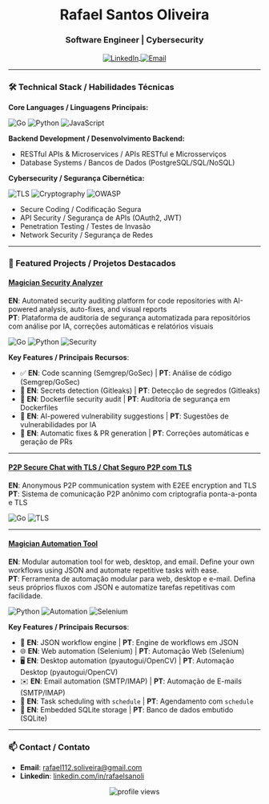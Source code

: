 <h1 align="center">Rafael Santos Oliveira</h1>
<h3 align="center">Software Engineer | Cybersecurity </h3>

<p align="center">
  <a href="https://www.linkedin.com/in/rafaelsanoli" target="blank">
    <img align="center" src="https://img.shields.io/badge/LinkedIn-0077B5?style=for-the-badge&logo=linkedin&logoColor=white" alt="LinkedIn"/>
  </a>
  <a href="mailto:rafael112.soliveira@gmail.com">
    <img align="center" src="https://img.shields.io/badge/Gmail-D14836?style=for-the-badge&logo=gmail&logoColor=white" alt="Email"/>
  </a>
</p>

---

### 🛠️ Technical Stack / Habilidades Técnicas

**Core Languages / Linguagens Principais:**
<p>
  <img src="https://img.shields.io/badge/Go-00ADD8?style=for-the-badge&logo=go&logoColor=white" alt="Go"/>
  <img src="https://img.shields.io/badge/Python-3776AB?style=for-the-badge&logo=python&logoColor=white" alt="Python"/>
  <img src="https://img.shields.io/badge/JavaScript-F7DF1E?style=for-the-badge&logo=javascript&logoColor=black" alt="JavaScript"/>
</p>

**Backend Development / Desenvolvimento Backend:**
- RESTful APIs & Microservices / APIs RESTful e Microsserviços
- Database Systems / Bancos de Dados (PostgreSQL/SQL/NoSQL)

**Cybersecurity / Segurança Cibernética:**
<p>
  <img src="https://img.shields.io/badge/TLS-3DDC84?style=for-the-badge&logo=letsencrypt&logoColor=white" alt="TLS"/>
  <img src="https://img.shields.io/badge/Cryptography-000000?style=for-the-badge&logo=keybase&logoColor=white" alt="Cryptography"/>
  <img src="https://img.shields.io/badge/OWASP-000000?style=for-the-badge&logo=owasp&logoColor=white" alt="OWASP"/>
</p>

- Secure Coding / Codificação Segura  
- API Security / Segurança de APIs (OAuth2, JWT)  
- Penetration Testing / Testes de Invasão  
- Network Security / Segurança de Redes

---

### 🔭 Featured Projects / Projetos Destacados

#### [Magician Security Analyzer](https://github.com/rafaelsanoli/magician-security-analyzer)
**EN**: Automated security auditing platform for code repositories with AI-powered analysis, auto-fixes, and visual reports  
**PT**: Plataforma de auditoria de segurança automatizada para repositórios com análise por IA, correções automáticas e relatórios visuais  

<p>
  <img src="https://img.shields.io/badge/Go-00ADD8?style=flat&logo=go" alt="Go"/>
  <img src="https://img.shields.io/badge/Python-3776AB?style=flat&logo=python" alt="Python"/>
  <img src="https://img.shields.io/badge/Security-3DDC84?style=flat&logo=owasp" alt="Security"/>
</p>

**Key Features / Principais Recursos**:
- ✅ **EN**: Code scanning (Semgrep/GoSec) | **PT**: Análise de código (Semgrep/GoSec)
- 🔐 **EN**: Secrets detection (Gitleaks) | **PT**: Detecção de segredos (Gitleaks)
- 🐳 **EN**: Dockerfile security audit | **PT**: Auditoria de segurança em Dockerfiles
- 🤖 **EN**: AI-powered vulnerability suggestions | **PT**: Sugestões de vulnerabilidades por IA
- 🔧 **EN**: Automatic fixes & PR generation | **PT**: Correções automáticas e geração de PRs

---

#### [P2P Secure Chat with TLS / Chat Seguro P2P com TLS](https://github.com/rafaelsanoli/magician)
**EN**: Anonymous P2P communication system with E2EE encryption and TLS  
**PT**: Sistema de comunicação P2P anônimo com criptografia ponta-a-ponta e TLS  

<p>
  <img src="https://img.shields.io/badge/Go-00ADD8?style=flat&logo=go" alt="Go"/>
  <img src="https://img.shields.io/badge/TLS-3DDC84?style=flat&logo=letsencrypt" alt="TLS"/>
</p>

---

#### [Magician Automation Tool](https://github.com/rafaelsanoli/magician-automation-tool)
**EN**: Modular automation tool for web, desktop, and email. Define your own workflows using JSON and automate repetitive tasks with ease.  
**PT**: Ferramenta de automação modular para web, desktop e e-mail. Defina seus próprios fluxos com JSON e automatize tarefas repetitivas com facilidade.

<p>
  <img src="https://img.shields.io/badge/Python-3776AB?style=flat&logo=python" alt="Python"/>
  <img src="https://img.shields.io/badge/Automation-00BFFF?style=flat" alt="Automation"/>
  <img src="https://img.shields.io/badge/Selenium-43B02A?style=flat&logo=selenium&logoColor=white" alt="Selenium"/>
</p>

**Key Features / Principais Recursos**:
- 🧠 **EN**: JSON workflow engine | **PT**: Engine de workflows em JSON  
- 🌐 **EN**: Web automation (Selenium) | **PT**: Automação Web (Selenium)  
- 🖥️ **EN**: Desktop automation (pyautogui/OpenCV) | **PT**: Automação Desktop (pyautogui/OpenCV)  
- ✉️ **EN**: Email automation (SMTP/IMAP) | **PT**: Automação de E-mails (SMTP/IMAP)  
- 📆 **EN**: Task scheduling with `schedule` | **PT**: Agendamento com `schedule`  
- 💾 **EN**: Embedded SQLite storage | **PT**: Banco de dados embutido (SQLite)  

---

### 📫 Contact / Contato

- **Email**: [rafael112.soliveira@gmail.com](mailto:rafael112.soliveira@gmail.com)
- **Linkedin**: [linkedin.com/in/rafaelsanoli](https://linkedin.com/in/rafaelsanoli)

<p align="center">
  <img src="https://komarev.com/ghpvc/?username=rafaelsanoli&label=Profile%20views&color=0e75b6&style=flat" alt="profile views"/>
</p>

